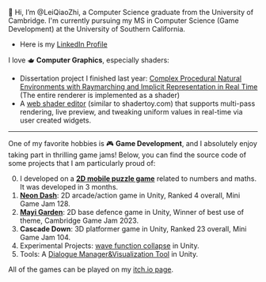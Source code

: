 👋 Hi, I’m @LeiQiaoZhi, a Computer Science graduate from the University of Cambridge. I'm currently pursuing my MS in Computer Science (Game Development) at the University of Southern California.
- Here is my [LinkedIn Profile](https://www.linkedin.com/in/qiaozhilei/)

I love 🫖 **Computer Graphics**, especially shaders:

- Dissertation project I finished last year: [Complex Procedural Natural Environments with Raymarching and Implicit Representation in Real Time](https://github.com/LeiQiaoZhi/procedural-implicit-terrain-raymarching) (The entire renderer is implemented as a shader)
- A [web shader editor](https://github.com/LeiQiaoZhi/shader-web) (similar to shadertoy.com) that supports multi-pass rendering, live preview, and tweaking uniform values in real-time via user created widgets. 


---

One of my favorite hobbies is 🎮 **Game Development**, and I absolutely enjoy taking part in thrilling game jams! Below, you can find the source code of some projects that I am particularly proud of:

0. I developed on a **[2D mobile puzzle game](https://github.com/LeiQiaoZhi/NumberSliderGame)** related to numbers and maths. It was developed in 3 months.
1. **[Neon Dash](https://github.com/LeiQiaoZhi/NeonDash)**: 2D arcade/action game in Unity, Ranked 4 overall, Mini Game Jam 128.
2. **[Mayi Garden](https://github.com/LeiQiaoZhi/MAYIGarden)**: 2D base defence game in Unity, Winner of best use of theme, Cambridge Game Jam 2023.
3. **Cascade Down**: 3D platformer game in Unity, Ranked 23 overall, Mini Game Jam 104.
4. Experimental Projects: [wave function collapse](https://github.com/LeiQiaoZhi/WaveFunctionCollapseUnity/tree/master) in Unity.
5. Tools: A [Dialogue Manager&Visualization Tool](https://github.com/LeiQiaoZhi/UnityDialogueSystem) in Unity.

All of the games can be played on my [itch.io page](https://georgelei.itch.io).

<!---
LeiQiaoZhi/LeiQiaoZhi is a ✨ special ✨ repository because its `README.md` (this file) appears on your GitHub profile.
You can click the Preview link to take a look at your changes.
--->

